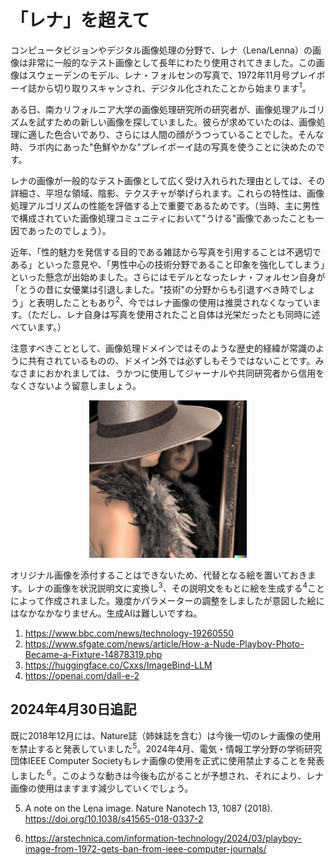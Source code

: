 # 「レナ」を超えて

コンピュータビジョンやデジタル画像処理の分野で、レナ（Lena/Lenna）の画像は非常に一般的なテスト画像として長年にわたり使用されてきました。この画像はスウェーデンのモデル、レナ・フォルセンの写真で、1972年11月号プレイボーイ誌から切り取りスキャンされ、デジタル化されたことから始まります<sup>1</sup>。

ある日、南カリフォルニア大学の画像処理研究所の研究者が、画像処理アルゴリズムを試すための新しい画像を探していました。彼らが求めていたのは、画像処理に適した色合いであり、さらには人間の顔がうつっていることでした。そんな時、ラボ内にあった"色鮮やかな"プレイボーイ誌の写真を使うことに決めたのです。

レナの画像が一般的なテスト画像として広く受け入れられた理由としては、その詳細さ、平坦な領域、陰影、テクスチャが挙げられます。これらの特性は、画像処理アルゴリズムの性能を評価する上で重要であるためです。（当時、主に男性で構成されていた画像処理コミュニティにおいて"うける"画像であったことも一因であったのでしょう）。

近年、「性的魅力を発信する目的である雑誌から写真を引用することは不適切である」といった意見や、「男性中心の技術分野であること印象を強化してしまう」といった懸念が出始めました。さらにはモデルとなったレナ・フォルセン自身が「とうの昔に女優業は引退しました。"技術"の分野からも引退すべき時でしょう」と表明したこともあり<sup>2</sup>、今ではレナ画像の使用は推奨されなくなっています。（ただし、レナ自身は写真を使用されたこと自体は光栄だったとも同時に述べています。）

注意すべきこととして、画像処理ドメインではそのような歴史的経緯が常識のように共有されているものの、ドメイン外では必ずしもそうではないことです。みなさまにおかれましては、うかつに使用してジャーナルや共同研究者から信用をなくさないよう留意しましょう。

<center><img src="assets/lenna_like.png" width=50%></center>

オリジナル画像を添付することはできないため、代替となる絵を置いておきます。レナの画像を状況説明文に変換し<sup>3</sup>、その説明文をもとに絵を生成する<sup>4</sup>ことによって作成されました。幾度かパラメーターの調整をしましたが意図した絵にはなかなかなりません。生成AIは難しいですね。

1. <https://www.bbc.com/news/technology-19260550>
2. <https://www.sfgate.com/news/article/How-a-Nude-Playboy-Photo-Became-a-Fixture-14878319.php>
3. <https://huggingface.co/Cxxs/ImageBind-LLM>
4. <https://openai.com/dall-e-2>

## 2024年4月30日追記

既に2018年12月には、Nature誌（姉妹誌を含む）は今後一切のレナ画像の使用を禁止すると発表していました<sup>5</sup>。2024年4月、電気・情報工学分野の学術研究団体IEEE Computer Societyもレナ画像の使用を正式に使用禁止することを発表しました<sup>６</sup>。このような動きは今後も広がることが予想され、それにより、レナ画像の使用はますます減少していくでしょう。

5. A note on the Lena image. Nature Nanotech 13, 1087 (2018). <https://doi.org/10.1038/s41565-018-0337-2>

6. <https://arstechnica.com/information-technology/2024/03/playboy-image-from-1972-gets-ban-from-ieee-computer-journals/>

